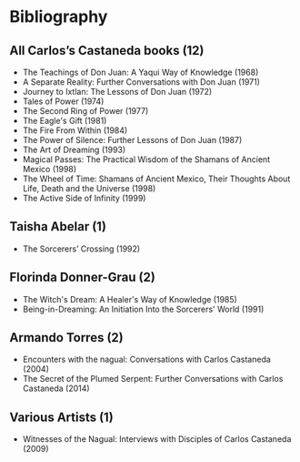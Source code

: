 # Bibliography


## All Carlos’s Castaneda books (12)

- The Teachings of Don Juan: A Yaqui Way of Knowledge (1968)
- A Separate Reality: Further Conversations with Don Juan (1971)
- Journey to Ixtlan: The Lessons of Don Juan (1972)
- Tales of Power (1974)
- The Second Ring of Power (1977)
- The Eagle's Gift (1981)
- The Fire From Within (1984)
- The Power of Silence: Further Lessons of Don Juan (1987)
- The Art of Dreaming (1993)
- Magical Passes: The Practical Wisdom of the Shamans of Ancient Mexico (1998)
- The Wheel of Time: Shamans of Ancient Mexico, Their Thoughts About Life, Death and the Universe (1998)
- The Active Side of Infinity (1999)

## Taisha Abelar (1)

- The Sorcerers’ Crossing (1992)

## Florinda Donner-Grau (2)

- The Witch's Dream: A Healer's Way of Knowledge (1985)
- Being-in-Dreaming: An Initiation Into the Sorcerers' World (1991)

## Armando Torres (2)

- Encounters with the nagual: Conversations with Carlos Castaneda (2004)
- The Secret of the Plumed Serpent: Further Conversations with Carlos Castaneda (2014)

## Various Artists (1)

- Witnesses of the Nagual: Interviews with Disciples of Carlos Castaneda (2009)
